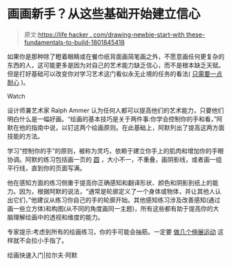 # 画画新手？从这些基础开始建立信心

> 原文:[https://life hacker . com/drawing-newbie-start-with these-fundamentals-to-build-1801845418](https://lifehacker.com/drawing-newbie-start-with-these-fundamentals-to-build-1801845418)

如果你是那种除了瞪着眼睛或在餐巾纸背面画简笔画之外，不愿意画任何更复杂的东西的人，这可能更多是因为对自己的艺术能力缺乏信心，而不是根本缺乏天赋。但是打好基础可以改变你对学习艺术这门看似永无止境的任务的看法( [只需要一点耐心](http://lifehacker.com/learn-how-to-draw-by-understanding-the-world-around-you-1783504727) )。

Watch

设计师兼艺术家 Ralph Ammer 认为任何人都可以提高他们的艺术能力，只要他们明白什么是一幅好画。“绘画的基本技巧是关于两件事:你学会控制你的手和看，”阿默在他的指南中说，以钉这两个绘画原则。在此基础上，阿默列出了提高这两方面技能的方法。

学习“控制你的手”的原则，被称为灵巧，依赖于建立你手上的肌肉和增加你的手眼协调。阿默的练习包括画一页的 [圆](http://lifehacker.com/seven-ways-to-draw-perfect-circles-without-a-compass-1792458699) ，大小不一，不重叠，画阴影线，或者画一组平行线，直到你的页面写满。

他在感知方面的练习侧重于提高你正确感知和翻译形状、颜色和阴影到纸上的能力。因为，根据阿默的说法，“通常是轮廓定义了一个身体或物体，并让其他人认出它们，”他建议从练习你自己的手的轮廓开始。其他感知练习涉及改善感知(通过画一些立方体)和构图(从不同的角度画同一主题)，所有这些都有助于提高你的大脑理解绘画中的透视和维度的能力。

专家提示:考虑到所有的绘画练习，你的手可能会抽筋。一定要 [做几个伸展运动](https://lifehacker.com/fight-wrist-pain-with-these-simple-stretches-you-can-do-1789147793) 这样就不会拉小手指了。

绘画快速入门|拉尔夫·阿默